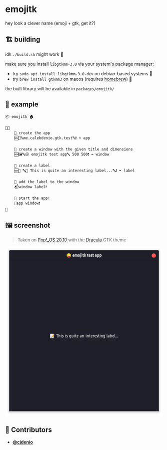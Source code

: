 <!-- DO NOT REMOVE - contributor_list:data:start:["cjdenio"]:end -->

# emojitk

hey look a clever name (emoji + gtk, get it?)

## 🏗️ building

idk `./build.sh` might work 🤷

make sure you install `libgtkmm-3.0` via your system's package manager:

- try `sudo apt install libgtkmm-3.0-dev` on debian-based systems 🐧
- try `brew install gtkmm3` on macos (requires [homebrew](https://brew.sh)) 🍎

the built library will be available in `packages/emojitk/`

## 🚸 example

```
📦 emojitk 🏠

🏁🍇
    💭 create the app
    🆕📱🔤me.calebdenio.gtk.test🔤❗ ➡️ app

    💭 create a window with the given title and dimensions
    🆕🖼️🔤😜 emojitk test app🔤 500 500❗ ➡️ window

    💭 create a label
    🆕📝 🔤📝 This is quite an interesting label...🔤❗ ➡️ label

    💭 add the label to the window
    📬window label❗

    💭 start the app!
    🏁app window❗
🍉
```

## 🖼️ screenshot

> Taken on [Pop!\_OS 20.10](https://pop.system76.com) with the [Dracula](https://draculatheme.com/gtk) GTK theme

![emojitk screenshot](./img/screenshot.png)

<!-- prettier-ignore-start -->
<!-- DO NOT REMOVE - contributor_list:start -->
## 👥 Contributors


- **[@cjdenio](https://github.com/cjdenio)**

<!-- DO NOT REMOVE - contributor_list:end -->
<!-- prettier-ignore-end -->
